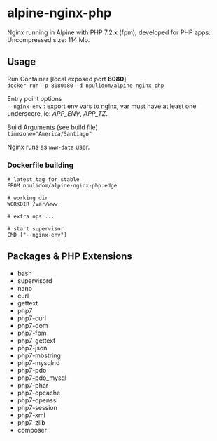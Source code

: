 alpine-nginx-php
================

Nginx running in Alpine with PHP 7.2.x (fpm), developed for PHP apps.  
Uncompressed size: 114 Mb.

## Usage

Run Container [local exposed port **8080**]  
`docker run -p 8080:80 -d npulidom/alpine-nginx-php`

Entry point options  
`--nginx-env` : export env vars to nginx, var must have at least one underscore, ie: *APP_ENV*, *APP_TZ*.

Build Arguments (see build file)  
`timezone="America/Santiago"`

Nginx runs as `www-data` user.

### Dockerfile building

```docker
# latest tag for stable
FROM npulidom/alpine-nginx-php:edge

# working dir
WORKDIR /var/www

# extra ops ...

# start supervisor
CMD ["--nginx-env"]
```

## Packages & PHP Extensions

- bash
- supervisord
- nano
- curl
- gettext
- php7
- php7-curl
- php7-dom
- php7-fpm
- php7-gettext
- php7-json
- php7-mbstring
- php7-mysqlnd
- php7-pdo
- php7-pdo_mysql
- php7-phar
- php7-opcache
- php7-openssl
- php7-session
- php7-xml
- php7-zlib
- composer

